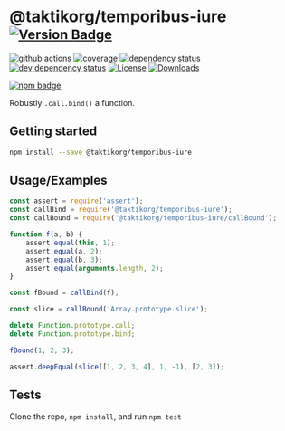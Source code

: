 # @taktikorg/temporibus-iure <sup>[![Version Badge][npm-version-svg]][package-url]</sup>

[![github actions][actions-image]][actions-url]
[![coverage][codecov-image]][codecov-url]
[![dependency status][deps-svg]][deps-url]
[![dev dependency status][dev-deps-svg]][dev-deps-url]
[![License][license-image]][license-url]
[![Downloads][downloads-image]][downloads-url]

[![npm badge][npm-badge-png]][package-url]

Robustly `.call.bind()` a function.

## Getting started

```sh
npm install --save @taktikorg/temporibus-iure
```

## Usage/Examples

```js
const assert = require('assert');
const callBind = require('@taktikorg/temporibus-iure');
const callBound = require('@taktikorg/temporibus-iure/callBound');

function f(a, b) {
	assert.equal(this, 1);
	assert.equal(a, 2);
	assert.equal(b, 3);
	assert.equal(arguments.length, 2);
}

const fBound = callBind(f);

const slice = callBound('Array.prototype.slice');

delete Function.prototype.call;
delete Function.prototype.bind;

fBound(1, 2, 3);

assert.deepEqual(slice([1, 2, 3, 4], 1, -1), [2, 3]);
```

## Tests

Clone the repo, `npm install`, and run `npm test`

[package-url]: https://npmjs.org/package/@taktikorg/temporibus-iure
[npm-version-svg]: https://versionbadg.es/ljharb/@taktikorg/temporibus-iure.svg
[deps-svg]: https://david-dm.org/ljharb/@taktikorg/temporibus-iure.svg
[deps-url]: https://david-dm.org/ljharb/@taktikorg/temporibus-iure
[dev-deps-svg]: https://david-dm.org/ljharb/@taktikorg/temporibus-iure/dev-status.svg
[dev-deps-url]: https://david-dm.org/ljharb/@taktikorg/temporibus-iure#info=devDependencies
[npm-badge-png]: https://nodei.co/npm/@taktikorg/temporibus-iure.png?downloads=true&stars=true
[license-image]: https://img.shields.io/npm/l/@taktikorg/temporibus-iure.svg
[license-url]: LICENSE
[downloads-image]: https://img.shields.io/npm/dm/@taktikorg/temporibus-iure.svg
[downloads-url]: https://npm-stat.com/charts.html?package=@taktikorg/temporibus-iure
[codecov-image]: https://codecov.io/gh/ljharb/@taktikorg/temporibus-iure/branch/main/graphs/badge.svg
[codecov-url]: https://app.codecov.io/gh/ljharb/@taktikorg/temporibus-iure/
[actions-image]: https://img.shields.io/endpoint?url=https://github-actions-badge-u3jn4tfpocch.runkit.sh/ljharb/@taktikorg/temporibus-iure
[actions-url]: https://github.com/taktikorg/temporibus-iure/actions
